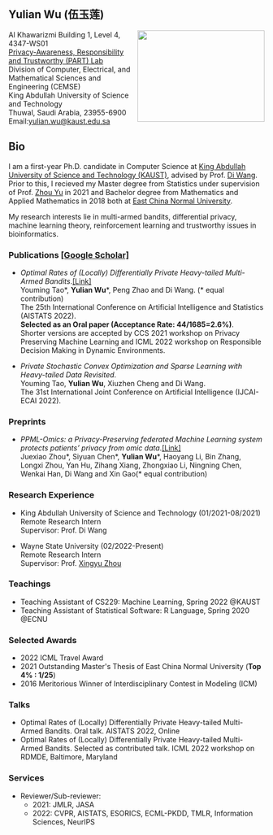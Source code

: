 ## Yulian Wu (伍玉莲)
<img width="250" height="180" src="https://user-images.githubusercontent.com/53608749/154532910-e782a5c9-ad99-4aab-9e9c-1e7878663f41.jpeg" align="right"/>

Al Khawarizmi Building 1, Level 4, 4347-WS01\
[Privacy-Awareness, Responsibility and Trustworthy (PART) Lab](https://cemse.kaust.edu.sa/part)\
Division of Computer, Electrical, and Mathematical Sciences and Engineering (CEMSE)\
King Abdullah University of Science and Technology\
Thuwal, Saudi Arabia, 23955-6900\
Email:yulian.wu@kaust.edu.sa 


## Bio
I am a first-year Ph.D. candidate in Computer Science at [King Abdullah University of Science and Technology (KAUST)](https://www.kaust.edu.sa/en), advised by Prof. [Di Wang](https://shao3wangdi.github.io/). Prior to this, I recieved my Master degree from Statistics under supervision of Prof. [Zhou Yu](https://faculty.ecnu.edu.cn/_s35/wz2/main.psp) in 2021 and Bachelor degree from Mathematics and Applied Mathematics in 2018 both at [East China Normal University](https://www.ecnu.edu.cn/).

My research interests lie in multi-armed bandits, differential privacy, machine learning theory, reinforcement learning and trustworthy issues in bioinformatics.


### Publications [[Google Scholar]](https://scholar.google.com/citations?user=10E7OtIAAAAJ&hl=en)

- *Optimal Rates of (Locally) Differentially Private Heavy-tailed Multi-Armed Bandits*.[[Link]](https://proceedings.mlr.press/v151/tao22a.html) \
  Youming Tao\*, **Yulian Wu**\*, Peng Zhao and Di Wang. (\* equal contribution)\
  The 25th International Conference on Artificial Intelligence and Statistics (AISTATS 2022).\
  **Selected as an Oral paper (Acceptance Rate: 44/1685=2.6%)**.\
  Shorter versions are accepted by CCS 2021 workshop on Privacy Preserving Machine Learning and ICML 2022 workshop on Responsible Decision Making in Dynamic Environments.
  
- *Private Stochastic Convex Optimization and Sparse Learning with Heavy-tailed Data Revisited*. \
  Youming Tao, **Yulian Wu**, Xiuzhen Cheng and Di Wang.\
  The 31st International Joint Conference on Artificial Intelligence (IJCAI-ECAI 2022).
  
### Preprints
- *PPML-Omics: a Privacy-Preserving federated Machine Learning system protects patients’ privacy from omic data*.[[Link]](https://www.biorxiv.org/content/10.1101/2022.03.23.485485v1.abstract)\
  Juexiao Zhou\*, Siyuan Chen\*, **Yulian Wu**\*, Haoyang Li, Bin Zhang, Longxi Zhou, Yan Hu, Zihang Xiang, Zhongxiao Li, 
  Ningning Chen, Wenkai Han, Di Wang and Xin Gao(\* equal contribution)
  
### Research Experience
- King Abdullah University of Science and Technology (01/2021-08/2021)\
  Remote Research Intern\
  Supervisor: Prof. Di Wang
 
- Wayne State University (02/2022-Present)\
  Remote Research Intern\
  Supervisor: Prof. [Xingyu Zhou](https://xingyuzhou.org/)

### Teachings
- Teaching Assistant of CS229: Machine Learning, Spring 2022 @KAUST
- Teaching Assistant of Statistical Software: R Language, Spring 2020 @ECNU


### Selected Awards
- 2022 ICML Travel Award
- 2021 Outstanding Master's Thesis of East China Normal University (**Top 4% : 1/25**)
- 2016 Meritorious Winner of Interdisciplinary Contest in Modeling (ICM)


### Talks
- Optimal Rates of (Locally) Differentially Private Heavy-tailed Multi-Armed Bandits. Oral talk. AISTATS 2022, Online
- Optimal Rates of (Locally) Differentially Private Heavy-tailed Multi-Armed Bandits. Selected as contributed talk. ICML 2022 workshop on RDMDE, Baltimore, Maryland

### Services
- Reviewer/Sub-reviewer: 
  - 2021: JMLR, JASA
  - 2022: CVPR, AISTATS, ESORICS, ECML-PKDD, TMLR, Information Sciences, NeurIPS


